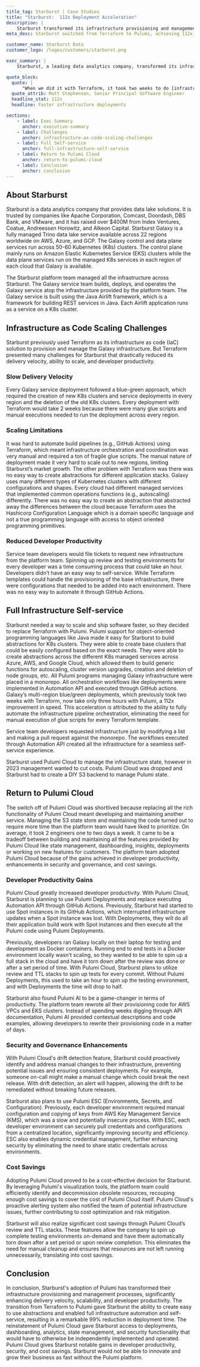 ```yaml
---
title_tag: Starburst | Case Studies
title: "Starburst:  112x Deployment Acceleration"
description: |
    Starburst transformed its infrastructure provisioning and management processes by switching from Terraform to Pulumi, resulting in a 112x faster deployment time and significant cost savings.
meta_desc: Starburst switched from Terraform to Pulumi, achieving 112x faster deployments, enhanced developer productivity, improved security, and cost savings.

customer_name: Starburst Data
customer_logo: /logos/customers/starburst.png

exec_summary: |
    Starburst, a leading data analytics company, transformed its infrastructure provisioning and management processes by switching from Terraform to Pulumi. The adoption of Pulumi resulted in a 112x faster deployment time, reducing infrastructure deployments from 2 weeks to just 3 hours. Pulumi's object-oriented programming support enabled the creation of abstractions for Kubernetes clusters and managed services across Azure, AWS, and Google Cloud. The transition to Pulumi Cloud provided access to deployments, dashboarding, analytics, state management, and security functionality, further enhancing Starburst's ability to innovate and grow their business rapidly. With Pulumi, Starburst achieved significant improvements in developer productivity, security, governance, and cost savings, positioning the company for continued success in the data analytics industry.

quote_block:
  quote: |
      "When we did it with Terraform, it took two weeks to do [infrastructure deployments]. Now we do it in about three hours a day. So that's how much of an improvement Pulumi gave us on our deployment time."
  quote_attrib: Matt Stephenson, Senior Principal Software Engineer
  headline_stat: 112x
  headline: Faster infrastructure deployments

sections:
    - label: Exec Summary
      anchor: executive-summary
    - label: Challenges
      anchor: infrastructure-as-code-scaling-challenges
    - label: Full Self-service
      anchor: full-infrastructure-self-service
    - label: Return to Pulumi Cloud
      anchor: return-to-pulumi-cloud
    - label: Conclusion
      anchor: conclusion
---
```



## About Starburst

Starburst is a data analytics company that provides data lake solutions. It is trusted by companies like Apache Corporation, Comcast, Doordash, DBS Bank, and VMware, and it has raised over $400M from Index Ventures, Coatue, Andreessen Horowitz, and Alkeon Capital. Starburst Galaxy is a fully managed Trino data lake service available across 22 regions worldwide on AWS, Azure, and GCP. The Galaxy control and data plane services run across 50-60 Kubernetes (K8s) clusters. The control plane mainly runs on Amazon Elastic Kubernetes Service (EKS) clusters while the data plane services run on the managed K8s services in each region of each cloud that Galaxy is available.

The Starburst platform team managed all the infrastructure across Starburst. The Galaxy service team builds, deploys, and operates the Galaxy service atop the infrastructure provided by the platform team. The Galaxy service is built using the Java Airlift framework, which is a framework for building REST services in Java. Each Airlift application runs as a service on a K8s cluster.

## Infrastructure as Code Scaling Challenges

Starburst previously used Terraform as its infrastructure as code (IaC) solution to provision and manage the Galaxy infrastructure. But Terraform presented many challenges for Starburst that drastically reduced its delivery velocity, ability to scale, and developer productivity.

### Slow Delivery Velocity

Every Galaxy service deployment followed a blue-green approach, which required the creation of new K8s clusters and service deployments in every region and the deletion of the old K8s clusters. Every deployment with Terraform would take 2 weeks because there were many glue scripts and manual executions needed to run the deployment across every region.

### Scaling Limitations

It was hard to automate build pipelines (e.g., GitHub Actions) using Terraform, which meant infrastructure orchestration and coordination was very manual and required a ton of fragile glue scripts. The manual nature of deployment made it very hard to scale out to new regions, limiting Starburst’s market growth. The other problem with Terraform was there was no easy way to create abstractions for different application stacks. Galaxy uses many different types of Kubernetes clusters with different configurations and shapes. Every cloud had different managed services that implemented common operations functions (e.g., autoscaling) differently. There was no easy way to create an abstraction that abstracted away the differences between the cloud because Terraform uses the Hashicorp Configuration Language which is a domain specific language and not a true programming language with access to object oriented programming primitives.

### Reduced Developer Productivity

Service team developers would file tickets to request new infrastructure from the platform team. Spinning up review and testing environments for every developer was a time consuming process that could take an hour. Developers didn’t have an easy way to self-service. While Terraform templates could handle the provisioning of the base infrastructure, there were configurations that needed to be added into each environment. There was no easy way to automate it through GitHub Actions.

## Full Infrastructure Self-service

Starburst needed a way to scale and ship software faster, so they decided to replace Terraform with Pulumi. Pulumi support for object-oriented programming languages like Java made it easy for Starburst to build abstractions for K8s clusters. They were able to create base clusters that could be easily configured based on the exact needs. They were able to create abstractions across the different K8s managed services across Azure, AWS, and Google Cloud, which allowed them to build generic functions for autoscaling, cluster version upgrades, creation and deletion of node groups, etc. All Pulumi programs managing Galaxy infrastructure were placed in a monorepo. All orchestration workflows like deployments were implemented in Automation API and executed through GitHub actions. Galaxy’s multi-region blue/green deployments, which previously took two weeks with Terraform, now take only three hours with Pulumi, a 112x improvement in speed. This acceleration is attributed to the ability to fully automate the infrastructure pipeline orchestration, eliminating the need for manual execution of glue scripts for every Terraform template.

Service team developers requested infrastructure just by modifying a list and making a pull request against the monorepo. The workflows executed through Automation API created all the infrastructure for a seamless self-service experience.

Starburst used Pulumi Cloud to manage the infrastructure state, however in 2023 management wanted to cut costs. Pulumi Cloud was dropped and Starburst had to create a DIY S3 backend to manage Pulumi state.

## Return to Pulumi Cloud

The switch off of Pulumi Cloud was shortlived because replacing all the rich functionality of Pulumi Cloud meant developing and maintaining another service. Managing the S3 state store and maintaining the code turned out to require more time than the platform team would have liked to prioritize. On average, it took 2 engineers one to two days a week. It came to be a tradeoff between building and maintaining all the features provided by Pulumi Cloud like state management, dashboarding, insights, deployments or working on new features for customers. The platform team adopted Pulumi Cloud because of the gains achieved in developer productivity, enhancements in security and governance, and cost savings.

### Developer Productivity Gains

Pulumi Cloud greatly increased developer productivity. With Pulumi Cloud, Starburst is planning to use Pulumi Deployments and replace executing Automation API through GitHub Actions. Previously, Starburst had started to use Spot instances in its GitHub Actions, which interrupted infrastructure updates when a Spot instance was lost. With Deployments, they will do all their application build work with Spot instances and then execute all the Pulumi code using Pulumi Deployments.

Previously, developers ran Galaxy locally on their laptop for testing and development as Docker containers. Running end to end tests in a Docker environment locally wasn’t scaling, so they wanted to be able to spin up a full stack in the cloud and have it torn down after the review was done or after a set period of time. With Pulumi Cloud, Starburst plans to utilize review and TTL stacks to spin up tests for every commit. Without Pulumi Deployments, this used to take an hour to spin up the testing environment, and with Deployments the time will drop to half.

Starburst also found Pulumi AI to be a game-changer in terms of productivity. The platform team rewrote all their provisioning code for AWS VPCs and EKS clusters. Instead of spending weeks digging through API documentation, Pulumi AI provided contextual descriptions and code examples, allowing developers to rewrite their provisioning code in a matter of days.

### Security and Governance Enhancements

With Pulumi Cloud's drift detection feature, Starburst could proactively identify and address manual changes to their infrastructure, preventing potential issues and ensuring consistent deployments. For example, someone on-call might make a manual change which could break the next release. With drift detection, an alert will happen, allowing the drift to be remediated without breaking future releases.

Starburst also plans to use Pulumi ESC (Environments, Secrets, and Configuration).  Previously, each developer environment required manual configuration and copying of keys from AWS Key Management Service (KMS), which was a slow and potentially insecure process. With ESC, each developer environment can securely pull credentials and configurations from a centralized location, significantly improving security and efficiency. ESC also enables dynamic credential management, further enhancing security by eliminating the need to share static credentials across environments.

### Cost Savings

Adopting Pulumi Cloud proved to be a cost-effective decision for Starburst. By leveraging Pulumi's visualization tools, the platform team could efficiently identify and decommission obsolete resources, recouping enough cost savings to cover the cost of Pulumi Cloud itself. Pulumi Cloud's proactive alerting system also notified the team of potential infrastructure issues, further contributing to cost optimization and risk mitigation.

Starburst will also realize significant cost savings through Pulumi Cloud’s review and TTL stacks. These features allow the company to spin up complete testing environments on-demand and have them automatically torn down after a set period or upon review completion. This eliminates the need for manual cleanup and ensures that resources are not left running unnecessarily, translating into cost savings.

## Conclusion

In conclusion, Starburst's adoption of Pulumi has transformed their infrastructure provisioning and management processes, significantly enhancing delivery velocity, scalability, and developer productivity. The transition from Terraform to Pulumi gave Starburst the ability to create easy to use abstractions and enabled full infrastructure automation and self-service, resulting in a remarkable 99% reduction in deployment time. The reinstatement of Pulumi Cloud gave Starburst access to deployments, dashboarding, analytics, state management, and security functionality that would have to otherwise be independently implemented and operated. Pulumi Cloud gives Starburst notable gains in developer productivity, security, and cost savings. Starburst would not be able to innovate and grow their business as fast without the Pulumi platform.
